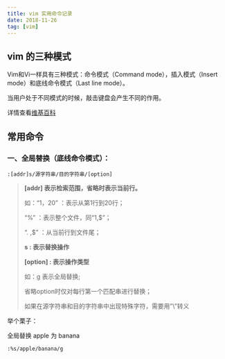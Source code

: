 ```yaml
---
title: vim 实用命令记录
date: 2018-11-26
tag: [vim]
---
```


## vim 的三种模式

Vim和Vi一样具有三种模式：命令模式（Command mode），插入模式（Insert mode）和底线命令模式（Last line mode）。

当用户处于不同模式的时候，敲击键盘会产生不同的作用。

详情查看[维基百科](https://zh.wikibooks.org/zh-hans/Vim/%E4%B8%89%E7%A7%8D%E6%A8%A1%E5%BC%8F)

## 常用命令

### 一、全局替换（底线命令模式）：

```shell
:[addr]s/源字符串/目的字符串/[option]
```

> **[addr] 表示检索范围，省略时表示当前行。**
>
> 如：“1，20” ：表示从第1行到20行；
>
> “%” ：表示整个文件，同“1,$”；
>
> “. ,$” ：从当前行到文件尾；
>
> **s : 表示替换操作**
>
> **[option] : 表示操作类型**
>
> 如：g 表示全局替换; 
>
> 省略option时仅对每行第一个匹配串进行替换；
>
> 如果在源字符串和目的字符串中出现特殊字符，需要用”\”转义

举个栗子：

全局替换 apple 为 banana

```shell
:%s/apple/banana/g
```

